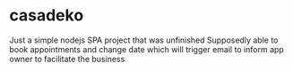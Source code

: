 # casadeko
Just a simple nodejs SPA project that was unfinished
Supposedly able to book appointments and change date which will trigger email to inform app owner to facilitate the business
